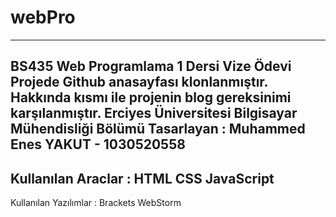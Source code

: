 # webPro
---------------------------------------------------------------------
BS435 Web Programlama 1 Dersi Vize Ödevi
Projede Github anasayfası klonlanmıştır. 
Hakkında kısmı ile projenin blog gereksinimi karşılanmıştır.
Erciyes Üniversitesi Bilgisayar Mühendisliği Bölümü
Tasarlayan : Muhammed Enes YAKUT - 1030520558
---------------------------------------------------------------------
Kullanılan Araclar : 
HTML
CSS
JavaScript
---------------------------------------------------------------------
Kullanılan Yazılımlar : 
Brackets
WebStorm
